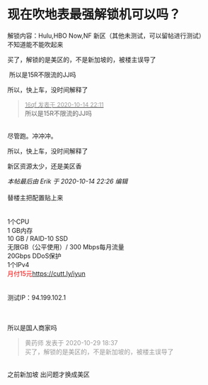 # 现在吹地表最强解锁机可以吗？


解锁内容：Hulu,HBO Now,NF 新区（其他未测试，可以留帖进行测试）<br />
不知道能不能吹起来

买了，解锁的是美区的，不是新加坡的，被楼主误导了<img id="aimg_RHC5P" onclick="zoom(this, this.src, 0, 0, 0)" class="zoom" src="https://cdn.jsdelivr.net/gh/hishis/forum-master/public/images/patch.gif" onmouseover="img_onmouseoverfunc(this)" onload="thumbImg(this)" border="0" alt="" />

<img src="static/image/smiley/default/lol.gif" smilieid="12" border="0" alt="" /> 所以是15R不限流的JJ吗

所以，快上车，没时间解释了

<div class="quote"><blockquote><font size="2"><a href="https://www.hostloc.com/forum.php?mod=redirect&amp;goto=findpost&amp;pid=9301749&amp;ptid=754379" target="_blank"><font color="#999999">16qf 发表于 2020-10-14 22:11</font></a></font><br />
所以是15R不限流的JJ吗</blockquote></div><br />
尽管跑。冲冲冲。

所以，快上车，没时间解释了<br />


新区资源太少，还是美区香

<i class="pstatus"> 本帖最后由 Erik 于 2020-10-14 22:26 编辑 </i><br />
<br />
替楼主把配置贴上来<br />
<br />
<br />
1个CPU<br />
1 GB内存<br />
10 GB / RAID-10 SSD<br />
无限GB（公平使用）/ 300 Mbps每月流量<br />
20Gbps DDoS保护<br />
1个IPv4<br />
<font color="Red">月付15元</font><a href="https://cutt.ly/iyun" target="_blank">https://cutt.ly/iyun</a><br />
<br />
<br />
测试IP：94.199.102.1<br />
<br />
<br />


所以是国人商家吗

<div class="quote"><blockquote><font color="#999999">黄药师 发表于 2020-10-29 18:37</font><br />
<font color="#999999">买了，解锁的是美区的，不是新加坡的，被楼主误导了</font></blockquote></div><br />
之前新加坡 出问题才换成美区
